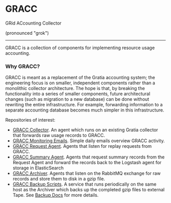 # GRACC

GRid ACcounting Collector

(pronounced "grok")

---

GRACC is a collection of components for implementing resource usage accounting.

### Why GRACC?

GRACC is meant as a replacement of the Gratia accounting system; the engineering focus is on smaller, independent components rather than a monolithic collector architecture.  The hope is that, by breaking the functionality into a series of smaller components, future architectural changes (such as migration to a new database) can be done without rewriting the entire infrastructure.  For example, forwarding information to a separate accounting database becomes much simpler in this infrastructure.

Repositories of interest:

* [GRACC Collector](https://github.com/opensciencegrid/gracc-collector).  An agent which runs on an existing Gratia collector that forwards raw usage records to GRACC.
* [GRACC Monitoring Emails](https://github.com/opensciencegrid/gracc-email).  Simple daily emails overview GRACC activity.
* [GRACC Request Agent](https://github.com/opensciencegrid/gracc-request). Agents that listen for replay requests from GRACC.
* [GRACC Summary Agent](https://github.com/opensciencegrid/gracc-summary). Agents that request summary records from the Request Agent and forward the records back to the Logstash agent for storage in ElasticSearch
* [GRACC Archiver](https://github.com/opensciencegrid/gracc-archive).  Agents that listen on the RabbitMQ exchange for raw records and store them to disk in a gzip file.
* [GRACC Backup Scripts](https://github.com/opensciencegrid/gracc-backup). A service that runs periodically on the same host as the Archiver which backs up the completed gzip files to external Tape.  See [Backup Docs](dev-docs/backups.md) for more details.

